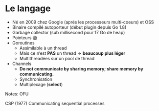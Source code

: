 # Le langage

- Né en 2009 chez Google (après les processeurs multi-coeurs) et OSS
- Binaire compilé autoporteur (début plugin depuis Go 1.8)
- Garbage collector (sub millisecond pour 17 Go de heap)
- Pointeurs 😱
- Goroutines
  - Assimilable à un thread
  - Mais ce n’est **PAS** un thread ⇒ **beaucoup plus léger**
  - Multithreadées sur un pool de thread
- Channels
  - **Do not communicate by sharing memory; share memory by communicating.**
  - Synchronisation
  - Multiplexage (**select**)

Notes:
OFU

CSP (1977)
Communicating sequential processes
